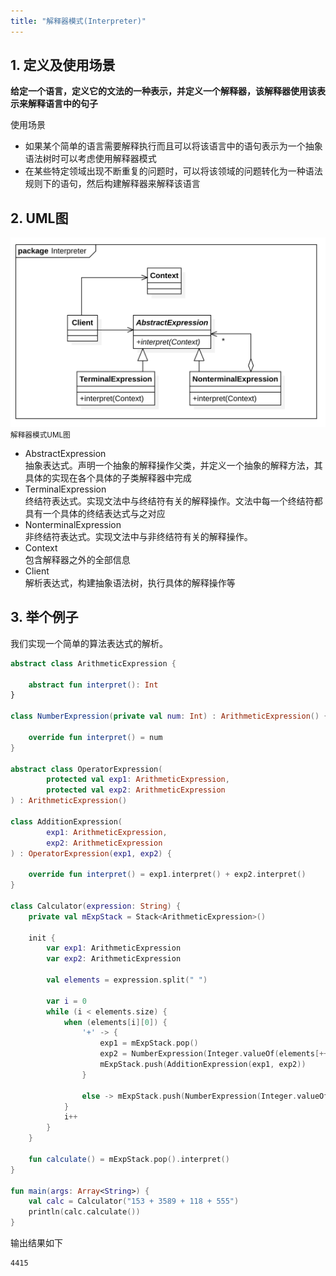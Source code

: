 ```yaml
---
title: "解释器模式(Interpreter)"
---
```


## 1. 定义及使用场景

**给定一个语言，定义它的文法的一种表示，并定义一个解释器，该解释器使用该表示来解释语言中的句子**

使用场景  

- 如果某个简单的语言需要解释执行而且可以将该语言中的语句表示为一个抽象语法树时可以考虑使用解释器模式
- 在某些特定领域出现不断重复的问题时，可以将该领域的问题转化为一种语法规则下的语句，然后构建解释器来解释该语言

## 2. UML图

![解释器模式UML图](/assets/images/design-pattern/interpreter.png)  
<small>解释器模式UML图</small>

- AbstractExpression  
  抽象表达式。声明一个抽象的解释操作父类，并定义一个抽象的解释方法，其具体的实现在各个具体的子类解释器中完成
- TerminalExpression  
  终结符表达式。实现文法中与终结符有关的解释操作。文法中每一个终结符都具有一个具体的终结表达式与之对应
- NonterminalExpression  
  非终结符表达式。实现文法中与非终结符有关的解释操作。
- Context  
  包含解释器之外的全部信息
- Client  
  解析表达式，构建抽象语法树，执行具体的解释操作等

## 3. 举个例子
我们实现一个简单的算法表达式的解析。

```kotlin
abstract class ArithmeticExpression {

    abstract fun interpret(): Int
}

class NumberExpression(private val num: Int) : ArithmeticExpression() {

    override fun interpret() = num
}

abstract class OperatorExpression(
        protected val exp1: ArithmeticExpression,
        protected val exp2: ArithmeticExpression
) : ArithmeticExpression()

class AdditionExpression(
        exp1: ArithmeticExpression,
        exp2: ArithmeticExpression
) : OperatorExpression(exp1, exp2) {

    override fun interpret() = exp1.interpret() + exp2.interpret()
}

class Calculator(expression: String) {
    private val mExpStack = Stack<ArithmeticExpression>()

    init {
        var exp1: ArithmeticExpression
        var exp2: ArithmeticExpression

        val elements = expression.split(" ")

        var i = 0
        while (i < elements.size) {
            when (elements[i][0]) {
                '+' -> {
                    exp1 = mExpStack.pop()
                    exp2 = NumberExpression(Integer.valueOf(elements[++i]))
                    mExpStack.push(AdditionExpression(exp1, exp2))
                }

                else -> mExpStack.push(NumberExpression(Integer.valueOf(elements[i])))
            }
            i++
        }
    }

    fun calculate() = mExpStack.pop().interpret()
}

fun main(args: Array<String>) {
    val calc = Calculator("153 + 3589 + 118 + 555")
    println(calc.calculate())
}
```

输出结果如下
```text
4415
```
